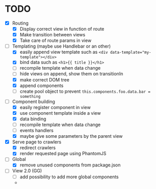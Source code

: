 TODO
====
- [x] Routing
    - [x] Display correct view in function of route
    - [x] Make transition between views
    - [x] Take care of route params in view
- [ ] Templating (maybe use Handlebar or an other)
    - [x] easily append view template such as `<div data-template="my-template"></div>`
    - [x] bind data such as `<h1>{{ title }}</h1>`
    - [ ] recompile template when data change
    - [ ] hide views on append, show them on transitionIn
    - [x] make correct DOM tree
    - [x] append components
    - [ ] create pool object to prevent `this.components.foo.data.bar = something`
- [ ] Component building
    - [x] easily register component in view
    - [x] use component template inside a view
    - [x] data binding
    - [ ] recompile template when data change
    - [ ] events handlers
    - [x] maybe give some parameters by the parent view
- [x] Serve page to crawlers
    - [x] redirect crawlers
    - [x] render requested page using PhantomJS
- [ ] Global
    - [x] remove unused components from package.json

- [ ] View 2.0 (GG)
    - [ ] add possibility to add more global components
    -